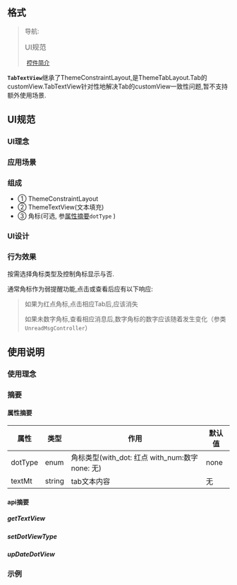 ## 格式

>导航:
>
><font size="3">UI规范</font> 
>
>​	<font size="2">[控件简介](#UI理念)</font> 

<b>`TabTextView`</b>继承了ThemeConstraintLayout,是ThemeTabLayout.Tab的customView.TabTextView针对性地解决Tab的customView一致性问题,暂不支持额外使用场景.

## UI规范

### UI理念

### 应用场景

### 组成

- ① ThemeConstraintLayout
- ② ThemeTextView(文本填充)
- ③ 角标(可选, 参[属性摘要](####属性摘要)`dotType` )

### UI设计

### 行为效果

按需选择角标类型及控制角标显示与否.

通常角标作为弱提醒功能,点击或查看后应有以下响应:

> 如果为红点角标,点击相应Tab后,应该消失
>
> 如果未数字角标,查看相应消息后,数字角标的数字应该随着发生变化（参类`UnreadMsgController`）

## 使用说明

### 使用理念

### 摘要

#### 属性摘要

| 属性    | 类型   | 作用                                               | 默认值 |
| ------- | ------ | -------------------------------------------------- | ------ |
| dotType | enum   | 角标类型(with_dot: 红点   with_num:数字  none: 无) | none   |
| textMt  | string | tab文本内容                                        | 无     |

#### api摘要

##### getTextView

##### setDotViewType

##### upDateDotView

### 示例
